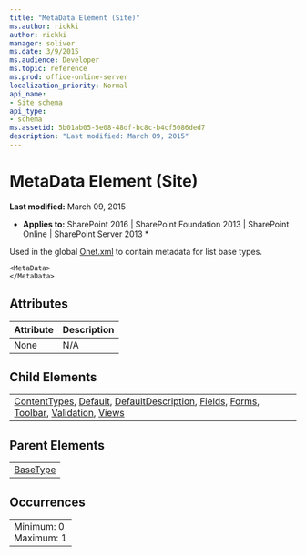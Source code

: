 ```yaml
---
title: "MetaData Element (Site)"
ms.author: rickki
author: rickki
manager: soliver
ms.date: 3/9/2015
ms.audience: Developer
ms.topic: reference
ms.prod: office-online-server
localization_priority: Normal
api_name:
- Site schema
api_type:
- schema
ms.assetid: 5b01ab05-5e08-48df-bc8c-b4cf5086ded7
description: "Last modified: March 09, 2015"
---
```


# MetaData Element (Site)

 **Last modified:** March 09, 2015 
  
 * **Applies to:** SharePoint 2016 | SharePoint Foundation 2013 | SharePoint Online | SharePoint Server 2013 * 
  
Used in the global [Onet.xml](http://msdn.microsoft.com/library/b99d6657-d9ae-4135-a43c-c58cdfcdc6c1%28Office.15%29.aspx) to contain metadata for list base types. 
  
```
<MetaData>
</MetaData>
```

## Attributes

|**Attribute**|**Description**|
|:-----|:-----|
|None  <br/> |N/A  <br/> |
   
## Child Elements

||
|:-----|
|[ContentTypes](../../collaborative-application-markup-language-caml-schemas/list-schema/contenttypes-element-list.md), [Default](../../collaborative-application-markup-language-caml-schemas/list-schema/default-element-listform.md), [DefaultDescription](../../collaborative-application-markup-language-caml-schemas/list-schema/defaultdescription-element-list.md), [Fields](../../collaborative-application-markup-language-caml-schemas/list-schema/fields-element-list.md), [Forms](../../collaborative-application-markup-language-caml-schemas/list-schema/forms-element-list.md), [Toolbar](../../collaborative-application-markup-language-caml-schemas/list-schema/toolbar-element-list.md), [Validation](../../collaborative-application-markup-language-caml-schemas/list-schema/validation-element-list.md), [Views](../../collaborative-application-markup-language-caml-schemas/list-schema/views-element-list.md)|
   
## Parent Elements

||
|:-----|
|[BaseType](basetype-element-site.md)|
   
## Occurrences

||
|:-----|
|Minimum: 0  <br/> Maximum: 1  <br/> |
   

